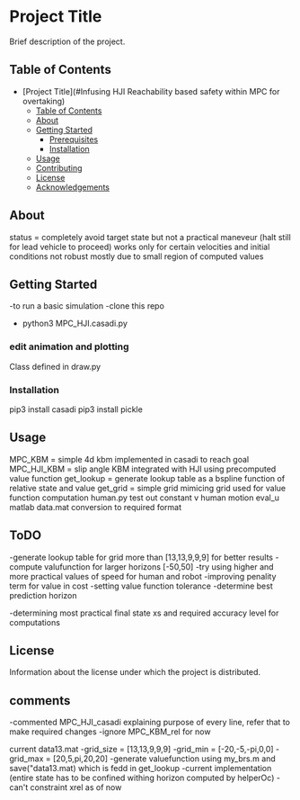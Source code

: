 # Project Title

Brief description of the project.

## Table of Contents

- [Project Title](#Infusing HJI Reachability based safety within MPC for overtaking)
  - [Table of Contents](#table-of-contents)
  - [About](#about)
  - [Getting Started](#getting-started)
    - [Prerequisites](#prerequisites)
    - [Installation](#installation)
  - [Usage](#usage)
  - [Contributing](#contributing)
  - [License](#license)
  - [Acknowledgements](#acknowledgements)

## About

status = completely avoid target state but not a practical maneveur (halt still for lead vehicle to proceed)
works only for certain velocities and initial conditions not robust
mostly due to small region of computed values
## Getting Started

-to run a basic simulation
-clone this repo
- python3 MPC_HJI.casadi.py


### edit animation and plotting

Class defined in draw.py


### Installation
pip3 install casadi
pip3 install pickle

## Usage
MPC_KBM = simple 4d kbm implemented in casadi to reach goal
MPC_HJI_KBM = slip angle KBM integrated with HJI using precomputed value function
get_lookup  =  generate lookup table as a bspline function of relative state and value
get_grid = simple grid mimicing grid used for value function computation
human.py test out constant v human motion
eval_u matlab data.mat conversion to required format

## ToDO
-generate lookup table for grid more than [13,13,9,9,9] for better results
-compute valufunction for larger horizons [-50,50]
-try using higher and more practical values of speed for human and robot
-improving penality term for value in cost
-setting value function tolerance
-determine best prediction horizon

-determining most practical final state xs and required accuracy level for computations

## License

Information about the license under which the project is distributed.

## comments
-commented MPC_HJI_casadi explaining purpose of every line, refer that to make required changes
-ignore MPC_KBM_rel for now

current data13.mat
-grid_size = [13,13,9,9,9]
-grid_min = [-20,-5,-pi,0,0]
-grid_max = [20,5,pi,20,20]
-generate valuefunction using my_brs.m and save("data13.mat) which is fedd in get_lookup 
-current implementation (entire state has to be confined withing horizon computed by helperOc)
-can't constraint xrel as of now

